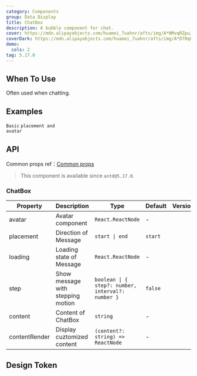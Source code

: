 ```yaml
---
category: Components
group: Data Display
title: ChatBox
description: A bubble component for chat.
cover: https://mdn.alipayobjects.com/huamei_7uahnr/afts/img/A*NMvqRZpuJfQAAAAAAAAAAAAADrJ8AQ/original
coverDark: https://mdn.alipayobjects.com/huamei_7uahnr/afts/img/A*D70qQJJmzhgAAAAAAAAAAAAADrJ8AQ/original
demo:
  cols: 2
tag: 5.17.0
---
```


## When To Use

Often used when chatting.

## Examples

<!-- prettier-ignore -->
<code src="./demo/basic.tsx">Basic</code>
<code src="./demo/avatar-and-placement.tsx">placement and avatar</code>

## API

Common props ref：[Common props](/docs/react/common-props)

> This component is available since `antd@5.17.0`.

### ChatBox

| Property | Description | Type | Default | Version |
| --- | --- | --- | --- | --- |
| avatar | Avatar component | `React.ReactNode` | - |  |
| placement | Direction of Message | `start \| end` | `start` |  |
| loading | Loading state of Message | `React.ReactNode` | - |  |
| step | Show message with stepping motion | `boolean \| { step?: number, interval?: number }` | `false` |  |
| content | Content of ChatBox | `string` | - |  |
| contentRender | Display cuztomized content | `(content?: string) => ReactNode` | - |  |

## Design Token

<ComponentTokenTable component="ChatBox"></ComponentTokenTable>
